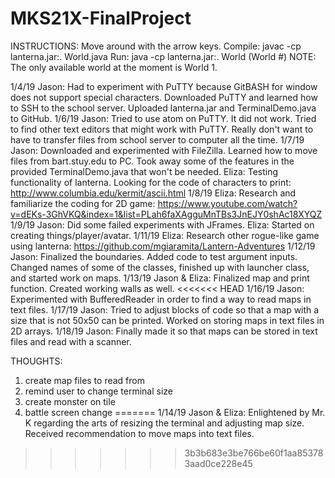 # MKS21X-FinalProject
INSTRUCTIONS: Move around with the arrow keys.
Compile: javac -cp lanterna.jar:. World.java
Run: java -cp lanterna.jar:. World (World #)
NOTE: The only available world at the moment is World 1.

1/4/19
Jason: Had to experiment with PuTTY because GitBASH for window does not support special characters. Downloaded PuTTY and learned how to SSH to the school server. Uploaded lanterna.jar and TerminalDemo.java to GitHub.
1/6/19
Jason: Tried to use atom on PuTTY. It did not work. Tried to find other text editors that might work with PuTTY. Really don't want to have to transfer files from school server to computer all the time.
1/7/19
Jason: Downloaded and experimented with FileZilla. Learned how to move files from bart.stuy.edu to PC. Took away some of the features in the provided TerminalDemo.java that won't be needed.
Eliza: Testing functionality of lanterna. Looking for the code of characters to print:
http://www.columbia.edu/kermit/ascii.html
1/8/19
Eliza: Research and familiarize the coding for 2D game: https://www.youtube.com/watch?v=dEKs-3GhVKQ&index=1&list=PLah6faXAgguMnTBs3JnEJY0shAc18XYQZ
1/9/19
Jason: Did some failed experiments with JFrames.
Eliza: Started on creating things/player/avatar.
1/11/19
Eliza: Research other rogue-like game using lanterna:
https://github.com/mgiaramita/Lantern-Adventures
1/12/19
Jason: Finalized the boundaries. Added code to test argument inputs. Changed names of some of the classes, finished up with launcher class, and started work on maps.
1/13/19
Jason & Eliza: Finalized map and print function. Created working walls as well.
<<<<<<< HEAD
1/16/19
Jason: Experimented with BufferedReader in order to find a way to read maps in text files.
1/17/19
Jason: Tried to adjust blocks of code so that a map with a size that is not 50x50 can be printed. Worked on storing maps in text files in 2D arrays.
1/18/19
Jason: Finally made it so that maps can be stored in text files and read with a scanner.





THOUGHTS:
1. create map files to read from
2. remind user to change terminal size
3. create monster on tile
4. battle screen change
=======
1/14/19
Jason & Eliza: Enlightened by Mr. K regarding the arts of resizing the terminal and adjusting map size. Received recommendation to move maps into text files.
>>>>>>> 3b3b683e3be766be60f1aa853783aad0ce228e45
